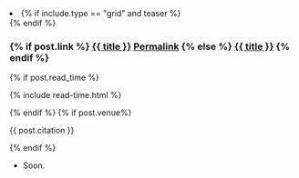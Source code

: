 <div class="{{ include.type | default: "list" }}__item">
  <article class="archive__item" itemscope itemtype="http://schema.org/CreativeWork">
    <li>
    {% if include.type == "grid" and teaser %}
      <div class="archive__item-teaser">
        <img src=
          {% if teaser contains "://" %}
            "{{ teaser }}"
          {% else %}
            "{{ teaser | prepend: "/images/" | prepend: base_path }}"
          {% endif %}
          alt="">
      </div>
    {% endif %}
    <h3 class="archive__item-title" itemprop="headline">
      {% if post.link %}
        <a href="{{ post.link }}">{{ title }}</a> <a href="{{ base_path }}{{ post.url }}" rel="permalink"><i class="fa fa-link" aria-hidden="true" title="permalink"></i><span class="sr-only">Permalink</span></a>
      {% else %}
        <a href="{{ base_path }}{{ post.url }}" rel="permalink">{{ title }}</a>
      {% endif %}
    </h3>
    {% if post.read_time %}
      <p class="page__meta"><i class="fa fa-clock-o" aria-hidden="true"></i> {% include read-time.html %}</p>
    {% endif %}
    {% if post.venue%}<p class="archive__item-excerpt" itemprop="description">{{ post.citation }}</p> {% endif %}
    </li>
 </article>
</div>


* Soon.
